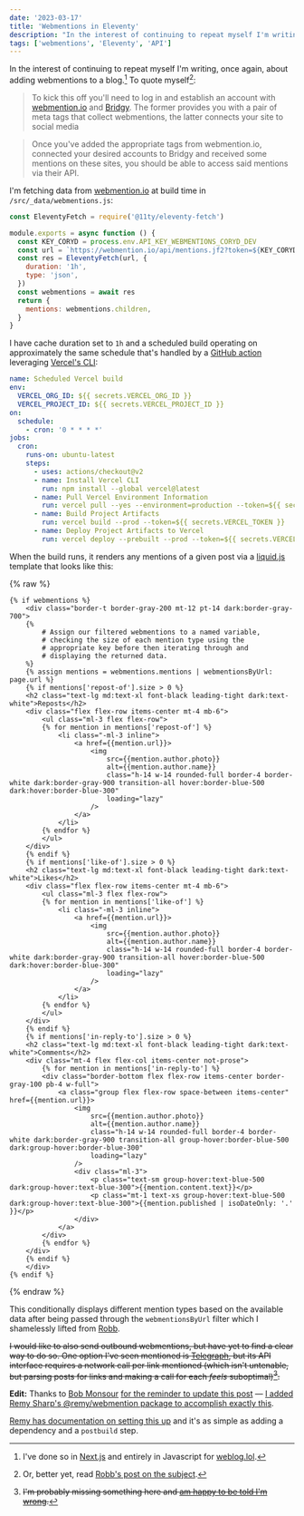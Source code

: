 ```yaml
---
date: '2023-03-17'
title: 'Webmentions in Eleventy'
description: "In the interest of continuing to repeat myself I'm writing, once again, about adding webmentions to a blog."
tags: ['webmentions', 'Eleventy', 'API']
---
```


In the interest of continuing to repeat myself I'm writing, once again, about adding webmentions to a blog.<!-- excerpt -->[^1] To quote myself[^2]:

> To kick this off you'll need to log in and establish an account with [webmention.io](https://webmention.io) and [Bridgy](https://brid.gy). The former provides you with a pair of meta tags that collect webmentions, the latter connects your site to social media

> Once you've added the appropriate tags from webmention.io, connected your desired accounts to Bridgy and received some mentions on these sites, you should be able to access said mentions via their API.

I'm fetching data from [webmention.io](https://webmention.io) at build time in `/src/_data/webmentions.js`:

```javascript
const EleventyFetch = require('@11ty/eleventy-fetch')

module.exports = async function () {
  const KEY_CORYD = process.env.API_KEY_WEBMENTIONS_CORYD_DEV
  const url = `https://webmention.io/api/mentions.jf2?token=${KEY_CORYD}&per-page=1000`
  const res = EleventyFetch(url, {
    duration: '1h',
    type: 'json',
  })
  const webmentions = await res
  return {
    mentions: webmentions.children,
  }
}
```

I have cache duration set to `1h` and a scheduled build operating on approximately the same schedule that's handled by a [GitHub action](https://github.com/actions) leveraging [Vercel's CLI](https://vercel.com/docs/cli):

```yaml
name: Scheduled Vercel build
env:
  VERCEL_ORG_ID: ${{ secrets.VERCEL_ORG_ID }}
  VERCEL_PROJECT_ID: ${{ secrets.VERCEL_PROJECT_ID }}
on:
  schedule:
    - cron: '0 * * * *'
jobs:
  cron:
    runs-on: ubuntu-latest
    steps:
      - uses: actions/checkout@v2
      - name: Install Vercel CLI
        run: npm install --global vercel@latest
      - name: Pull Vercel Environment Information
        run: vercel pull --yes --environment=production --token=${{ secrets.VERCEL_TOKEN }}
      - name: Build Project Artifacts
        run: vercel build --prod --token=${{ secrets.VERCEL_TOKEN }}
      - name: Deploy Project Artifacts to Vercel
        run: vercel deploy --prebuilt --prod --token=${{ secrets.VERCEL_TOKEN }}
```

When the build runs, it renders any mentions of a given post via a [liquid.js](https://liquidjs.com/) template that looks like this:

{% raw %}

```liquid
{% if webmentions %}
    <div class="border-t border-gray-200 mt-12 pt-14 dark:border-gray-700">
    {%
        # Assign our filtered webmentions to a named variable,
        # checking the size of each mention type using the
        # appropriate key before then iterating through and
        # displaying the returned data.
    %}
    {% assign mentions = webmentions.mentions | webmentionsByUrl: page.url %}
    {% if mentions['repost-of'].size > 0 %}
    <h2 class="text-lg md:text-xl font-black leading-tight dark:text-white">Reposts</h2>
    <div class="flex flex-row items-center mt-4 mb-6">
        <ul class="ml-3 flex flex-row">
        {% for mention in mentions['repost-of'] %}
            <li class="-ml-3 inline">
                <a href={{mention.url}}>
                    <img
                        src={{mention.author.photo}}
                        alt={{mention.author.name}}
                        class="h-14 w-14 rounded-full border-4 border-white dark:border-gray-900 transition-all hover:border-blue-500 dark:hover:border-blue-300"
                        loading="lazy"
                    />
                </a>
            </li>
        {% endfor %}
        </ul>
    </div>
    {% endif %}
    {% if mentions['like-of'].size > 0 %}
    <h2 class="text-lg md:text-xl font-black leading-tight dark:text-white">Likes</h2>
    <div class="flex flex-row items-center mt-4 mb-6">
        <ul class="ml-3 flex flex-row">
        {% for mention in mentions['like-of'] %}
            <li class="-ml-3 inline">
                <a href={{mention.url}}>
                    <img
                        src={{mention.author.photo}}
                        alt={{mention.author.name}}
                        class="h-14 w-14 rounded-full border-4 border-white dark:border-gray-900 transition-all hover:border-blue-500 dark:hover:border-blue-300"
                        loading="lazy"
                    />
                </a>
            </li>
        {% endfor %}
        </ul>
    </div>
    {% endif %}
    {% if mentions['in-reply-to'].size > 0 %}
    <h2 class="text-lg md:text-xl font-black leading-tight dark:text-white">Comments</h2>
    <div class="mt-4 flex flex-col items-center not-prose">
        {% for mention in mentions['in-reply-to'] %}
        <div class="border-bottom flex flex-row items-center border-gray-100 pb-4 w-full">
            <a class="group flex flex-row space-between items-center" href={{mention.url}}>
                <img
                    src={{mention.author.photo}}
                    alt={{mention.author.name}}
                    class="h-14 w-14 rounded-full border-4 border-white dark:border-gray-900 transition-all group-hover:border-blue-500 dark:group-hover:border-blue-300"
                    loading="lazy"
                />
                <div class="ml-3">
                    <p class="text-sm group-hover:text-blue-500 dark:group-hover:text-blue-300">{{mention.content.text}}</p>
                    <p class="mt-1 text-xs group-hover:text-blue-500 dark:group-hover:text-blue-300">{{mention.published | isoDateOnly: '.' }}</p>
                </div>
            </a>
        </div>
        {% endfor %}
    </div>
    {% endif %}
    </div>
{% endif %}
```

{% endraw %}

This conditionally displays different mention types based on the available data after being passed through the `webmentionsByUrl` filter which I shamelessly lifted from [Robb](https://github.com/rknightuk/rknight.me/blob/8e2a5c5f886cae6c04add7893b8bf8a2d6295ddf/config/filters.js#L48-L84).

~~I would like to also send outbound webmentions, but have yet to find a clear way to do so. One option I've seen mentioned is [Telegraph](https://telegraph.p3k.io/), but its API interface requires a network call per link mentioned (which isn't untenable, but parsing posts for links and making a call for each _feels_ suboptimal)[^3].~~

**Edit:** Thanks to [Bob Monsour](https://www.bobmonsour.com) [for the reminder to update this post](https://indieweb.social/@bobmonsour/111819400215065548) — [I added Remy Sharp's @remy/webmention package to accomplish exactly this](https://github.com/cdransf/coryd.dev/commit/071f52810c164a1c200bf4de8b611fbf84568195).

[Remy has documentation on setting this up](https://webmention.app/docs#using-the-command-line) and it's as simple as adding a dependency and a `postbuild` step.

[^1]: I've done so in [Next.js](https://coryd.dev/posts/2023/client-side-webmentions-in-nextjs/) and entirely in Javascript for [weblog.lol](https://coryd.dev/posts/2023/adding-client-side-rendered-webmentions-to-my-blog/).
[^2]: Or, better yet, read [Robb's post on the subject](https://rknight.me/adding-webmentions-to-your-site/).
[^3]: ~~I'm probably missing something here and [am happy to be told I'm wrong](https://social.lol/@cory).~~
